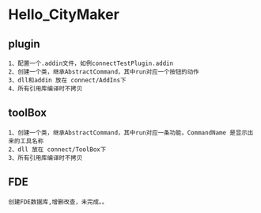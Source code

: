 # Hello_CityMaker

## plugin
	1、配置一个.addin文件，如例connectTestPlugin.addin
	2、创建一个类，继承AbstractCommand，其中run对应一个按钮的动作
	3、dll和addin 放在 connect/AddIns下
	4、所有引用库编译时不拷贝
## toolBox
	1、创建一个类，继承AbstractCommand，其中run对应一条功能，CommandName 是显示出来的工具名称
	2、dll 放在 connect/ToolBox下
	3、所有引用库编译时不拷贝
## FDE
	创建FDE数据库,增删改查，未完成。。
